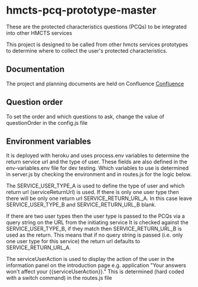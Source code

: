 # hmcts-pcq-prototype-master #
These are the protected characteristics questions (PCQs) to be integrated into other HMCTS services

This project is designed to be called from other hmcts services prototypes to determine where to collect the user's protected characteristics.

## Documentation ##
The project and planning documents are held on Confluence [Confluence](https://tools.hmcts.net/confluence/display/CD/Protected+Characteristics+Questions)

## Question order ##

To set the order and which questions to ask, change the value of questionOrder in the config.js file

## Environment variables ##

It is deployed with heroku and uses process.env variables to determine the return service url and the type of user. These fields are also defined in the env-variables.env file for dev testing. Which variables to use is determined in server.js by checking the environment and in routes.js for the logic below.

The SERVICE_USER_TYPE_A is used to define the type of user and which return url (serviceReturnUrl) is used. If there is only one user type then there will be only one return url SERVICE_RETURN_URL_A. In this case leave SERVICE_USER_TYPE_B and SERVICE_RETURN_URL_B blank.

If there are two user types then the user type is passed to the PCQs via a query string on the URL from the initiating service It is checked against the SERVICE_USER_TYPE_B, if they match then SERVICE_RETURN_URL_B is used as the return. This means that if no query string is passed (i.e. only one user type for this service) the return url defaults to SERVICE_RETURN_URL_A.

The serviceUserAction is used to display the action of the user in the information panel on the introduction page e.g. application
"Your answers won't affect your {{serviceUserAction}}."  This is determined (hard coded with a switch command) in the routes.js file
